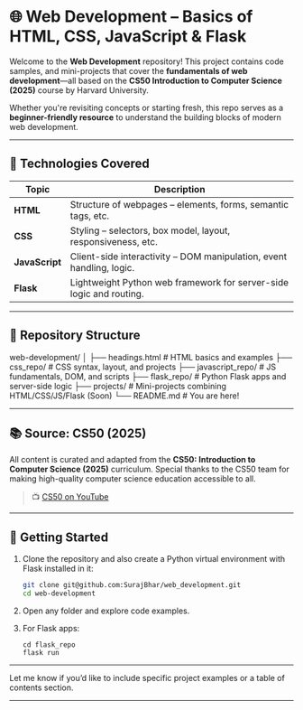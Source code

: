 # 🌐 Web Development – Basics of HTML, CSS, JavaScript & Flask

Welcome to the **Web Development** repository! This project contains code samples, and mini-projects that cover the **fundamentals of web development**—all based on the **CS50 Introduction to Computer Science (2025)** course by Harvard University.

Whether you're revisiting concepts or starting fresh, this repo serves as a **beginner-friendly resource** to understand the building blocks of modern web development.

---

## 🧰 Technologies Covered

| Topic         | Description                                                                 |
|---------------|-----------------------------------------------------------------------------|
| **HTML**      | Structure of webpages – elements, forms, semantic tags, etc.               |
| **CSS**       | Styling – selectors, box model, layout, responsiveness, etc.               |
| **JavaScript**| Client-side interactivity – DOM manipulation, event handling, logic.       |
| **Flask**     | Lightweight Python web framework for server-side logic and routing.        |

---

## 📁 Repository Structure

web-development/
│
├── headings.html # HTML basics and examples
├── css_repo/ # CSS syntax, layout, and projects
├── javascript_repo/ # JS fundamentals, DOM, and scripts
├── flask_repo/ # Python Flask apps and server-side logic
├── projects/ # Mini-projects combining HTML/CSS/JS/Flask (Soon)
└── README.md # You are here!


---

## 📚 Source: CS50 (2025)

All content is curated and adapted from the **CS50: Introduction to Computer Science (2025)** curriculum. Special thanks to the CS50 team for making high-quality computer science education accessible to all.

> 📺 [CS50 on YouTube](https://www.youtube.com/cs50)  

---

## 🚀 Getting Started

1. Clone the repository and also create a Python virtual environment with Flask installed in it:
   ```bash
   git clone git@github.com:SurajBhar/web_development.git
   cd web-development
   ```

2. Open any folder and explore code examples.

3. For Flask apps:
    ```
    cd flask_repo
    flask run
    ```

---

Let me know if you’d like to include specific project examples or a table of contents section.

---


